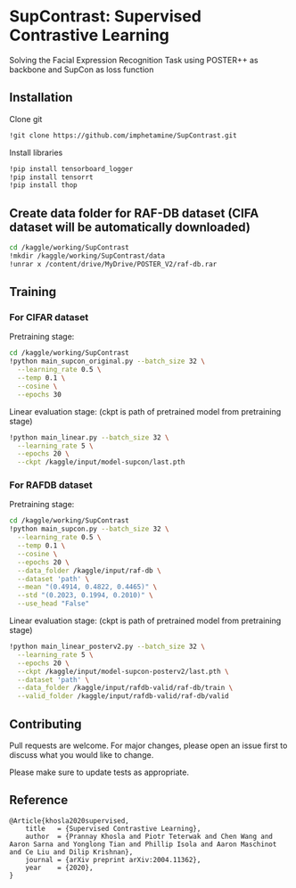 # SupContrast: Supervised Contrastive Learning

Solving the Facial Expression Recognition Task using POSTER++ as backbone and SupCon as loss function

## Installation
Clone git
```bash
!git clone https://github.com/imphetamine/SupContrast.git
```
Install libraries

```bash
!pip install tensorboard_logger
!pip install tensorrt
!pip install thop
```
## Create data folder for RAF-DB dataset (CIFA dataset will be automatically downloaded)
```bash
cd /kaggle/working/SupContrast
!mkdir /kaggle/working/SupContrast/data
!unrar x /content/drive/MyDrive/POSTER_V2/raf-db.rar
```
## Training
### For CIFAR dataset
Pretraining stage:
```bash
cd /kaggle/working/SupContrast
!python main_supcon_original.py --batch_size 32 \
  --learning_rate 0.5 \
  --temp 0.1 \
  --cosine \
  --epochs 30
```
Linear evaluation stage: (ckpt is path of pretrained model from pretraining stage)
``` bash
!python main_linear.py --batch_size 32 \
  --learning_rate 5 \
  --epochs 20 \
  --ckpt /kaggle/input/model-supcon/last.pth
```

### For RAFDB dataset
Pretraining stage:
```bash
cd /kaggle/working/SupContrast
!python main_supcon.py --batch_size 32 \
  --learning_rate 0.5 \
  --temp 0.1 \
  --cosine \
  --epochs 20 \
  --data_folder /kaggle/input/raf-db \
  --dataset 'path' \
  --mean "(0.4914, 0.4822, 0.4465)" \
  --std "(0.2023, 0.1994, 0.2010)" \
  --use_head "False"
```
Linear evaluation stage: (ckpt is path of pretrained model from pretraining stage)
``` bash
!python main_linear_posterv2.py --batch_size 32 \
  --learning_rate 5 \
  --epochs 20 \
  --ckpt /kaggle/input/model-supcon-posterv2/last.pth \
  --dataset 'path' \
  --data_folder /kaggle/input/rafdb-valid/raf-db/train \
  --valid_folder /kaggle/input/rafdb-valid/raf-db/valid
```

## Contributing

Pull requests are welcome. For major changes, please open an issue first
to discuss what you would like to change.

Please make sure to update tests as appropriate.

## Reference
```
@Article{khosla2020supervised,
    title   = {Supervised Contrastive Learning},
    author  = {Prannay Khosla and Piotr Teterwak and Chen Wang and Aaron Sarna and Yonglong Tian and Phillip Isola and Aaron Maschinot and Ce Liu and Dilip Krishnan},
    journal = {arXiv preprint arXiv:2004.11362},
    year    = {2020},
}
```

